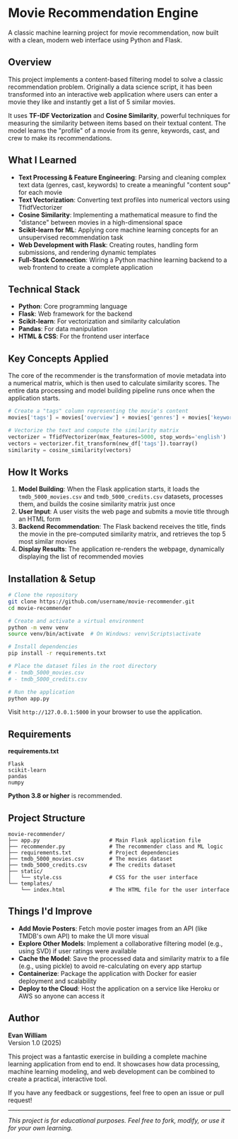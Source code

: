 # Movie Recommendation Engine

A classic machine learning project for movie recommendation, now built with a clean, modern web interface using Python and Flask.

## Overview

This project implements a content-based filtering model to solve a classic recommendation problem. Originally a data science script, it has been transformed into an interactive web application where users can enter a movie they like and instantly get a list of 5 similar movies.

It uses **TF-IDF Vectorization** and **Cosine Similarity**, powerful techniques for measuring the similarity between items based on their textual content. The model learns the "profile" of a movie from its genre, keywords, cast, and crew to make its recommendations.

## What I Learned

- **Text Processing & Feature Engineering**: Parsing and cleaning complex text data (genres, cast, keywords) to create a meaningful "content soup" for each movie
- **Text Vectorization**: Converting text profiles into numerical vectors using TfidfVectorizer
- **Cosine Similarity**: Implementing a mathematical measure to find the "distance" between movies in a high-dimensional space
- **Scikit-learn for ML**: Applying core machine learning concepts for an unsupervised recommendation task
- **Web Development with Flask**: Creating routes, handling form submissions, and rendering dynamic templates
- **Full-Stack Connection**: Wiring a Python machine learning backend to a web frontend to create a complete application

## Technical Stack

- **Python**: Core programming language
- **Flask**: Web framework for the backend
- **Scikit-learn**: For vectorization and similarity calculation
- **Pandas**: For data manipulation
- **HTML & CSS**: For the frontend user interface

## Key Concepts Applied

The core of the recommender is the transformation of movie metadata into a numerical matrix, which is then used to calculate similarity scores. The entire data processing and model building pipeline runs once when the application starts.

```python
# Create a "tags" column representing the movie's content
movies['tags'] = movies['overview'] + movies['genres'] + movies['keywords'] + movies['cast'] + movies['crew']

# Vectorize the text and compute the similarity matrix
vectorizer = TfidfVectorizer(max_features=5000, stop_words='english')
vectors = vectorizer.fit_transform(new_df['tags']).toarray()
similarity = cosine_similarity(vectors)
```

## How It Works

1. **Model Building**: When the Flask application starts, it loads the `tmdb_5000_movies.csv` and `tmdb_5000_credits.csv` datasets, processes them, and builds the cosine similarity matrix just once
2. **User Input**: A user visits the web page and submits a movie title through an HTML form
3. **Backend Recommendation**: The Flask backend receives the title, finds the movie in the pre-computed similarity matrix, and retrieves the top 5 most similar movies
4. **Display Results**: The application re-renders the webpage, dynamically displaying the list of recommended movies

## Installation & Setup

```bash
# Clone the repository
git clone https://github.com/username/movie-recommender.git
cd movie-recommender

# Create and activate a virtual environment
python -m venv venv
source venv/bin/activate  # On Windows: venv\Scripts\activate

# Install dependencies
pip install -r requirements.txt

# Place the dataset files in the root directory
# - tmdb_5000_movies.csv
# - tmdb_5000_credits.csv

# Run the application
python app.py
```

Visit `http://127.0.0.1:5000` in your browser to use the application.

## Requirements

**requirements.txt**
```
Flask
scikit-learn
pandas
numpy
```

**Python 3.8 or higher** is recommended.

## Project Structure

```
movie-recommender/
├── app.py                      # Main Flask application file
├── recommender.py              # The recommender class and ML logic
├── requirements.txt            # Project dependencies
├── tmdb_5000_movies.csv        # The movies dataset
├── tmdb_5000_credits.csv       # The credits dataset
├── static/
│   └── style.css               # CSS for the user interface
└── templates/
    └── index.html              # The HTML file for the user interface
```

## Things I'd Improve

- **Add Movie Posters**: Fetch movie poster images from an API (like TMDB's own API) to make the UI more visual
- **Explore Other Models**: Implement a collaborative filtering model (e.g., using SVD) if user ratings were available
- **Cache the Model**: Save the processed data and similarity matrix to a file (e.g., using pickle) to avoid re-calculating on every app startup
- **Containerize**: Package the application with Docker for easier deployment and scalability
- **Deploy to the Cloud**: Host the application on a service like Heroku or AWS so anyone can access it

## Author

**Evan William**  
Version 1.0 (2025)

This project was a fantastic exercise in building a complete machine learning application from end to end. It showcases how data processing, machine learning modeling, and web development can be combined to create a practical, interactive tool.

If you have any feedback or suggestions, feel free to open an issue or pull request!

---

*This project is for educational purposes. Feel free to fork, modify, or use it for your own learning.*


